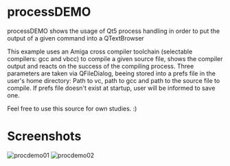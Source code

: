 # processDEMO
processDEMO shows the usage of Qt5 process handling in order to put the output of a given command into a QTextBrowser

This example uses an Amiga cross compiler toolchain (selectable compilers: gcc and vbcc) to compile a given source file, shows the compiler output and reacts on the success of the compiling process. 
Three parameters are taken via QFileDialog, beeing stored into a prefs file in the user's home directory: Path to vc, path to gcc and path to the source file to compile.
If prefs file doesn't exist at startup, user will be informed to save one.

Feel free to use this source for own studies. :)

# Screenshots
![procdemo01](https://user-images.githubusercontent.com/23148422/50656250-d97cfe00-0f92-11e9-9cef-3b9e6eac9705.png)
![procdemo02](https://user-images.githubusercontent.com/23148422/50656255-dda91b80-0f92-11e9-8f19-c72f67b5f3fd.png)
